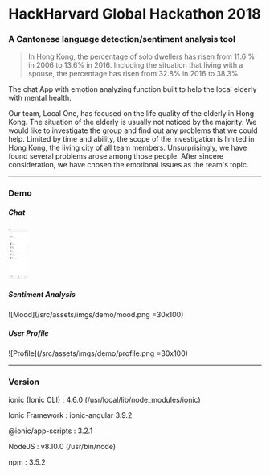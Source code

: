 # HackHarvard Global Hackathon 2018

### A Cantonese language detection/sentiment analysis tool

> In Hong Kong, the percentage of solo dwellers has risen from 11.6 % in 2006 to 13.6% in 2016. Including the situation that living with a spouse, the percentage has risen from 32.8% in 2016 to 38.3%

The chat App with emotion analyzing function built to help the local elderly with mental health.

Our team, Local One, has focused on the life quality of the elderly in Hong Kong. The situation of the elderly is usually not noticed by the majority. We would like to investigate the group and find out any problems that we could help. Limited by time and ability, the scope of the investigation is limited in Hong Kong, the living city of all team members. Unsurprisingly,  we have found several problems arose among those people. After sincere consideration, we have chosen the emotional issues as the team's topic. 

----------------------------------------------------------
### Demo

##### Chat

<img src="/src/assets/imgs/demo/chat.png" alt="chat" width="40" height="100"/>

##### Sentiment Analysis

![Mood](/src/assets/imgs/demo/mood.png =30x100)

##### User Profile

![Profile](/src/assets/imgs/demo/profile.png =30x100)

----------------------------------------------------------

### Version
ionic (Ionic CLI)  : 4.6.0 (/usr/local/lib/node_modules/ionic)

Ionic Framework    : ionic-angular 3.9.2

@ionic/app-scripts : 3.2.1

NodeJS : v8.10.0 (/usr/bin/node)

npm    : 3.5.2
